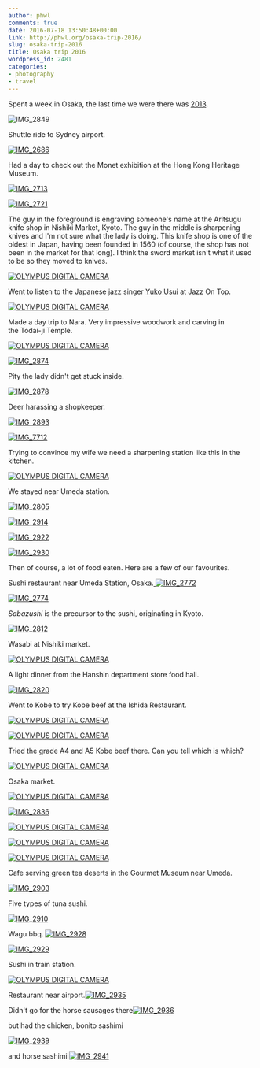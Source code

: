 ```yaml
---
author: phwl
comments: true
date: 2016-07-18 13:50:48+00:00
link: http://phwl.org/osaka-trip-2016/
slug: osaka-trip-2016
title: Osaka trip 2016
wordpress_id: 2481
categories:
- photography
- travel
---
```


Spent a week in Osaka, the last time we were there was [2013](http://phwl.org/postcard-from-kyoto-and-osaka/).

![IMG_2849](/assets/images/2016/07/IMG_2849.jpg)

<!-- more -->

Shuttle ride to Sydney airport.

[![IMG_2686](/assets/images/2016/07/IMG_2686.jpg)](/assets/images/2016/07/IMG_2686.jpg)

Had a day to check out the Monet exhibition at the Hong Kong Heritage Museum.

[![IMG_2713](/assets/images/2016/07/IMG_2713.jpg)](/assets/images/2016/07/IMG_2713.jpg)

[![IMG_2721](/assets/images/2016/07/IMG_2721.jpg)](/assets/images/2016/07/IMG_2721.jpg)

The guy in the foreground is engraving someone's name at the Aritsugu knife shop in Nishiki Market, Kyoto. The guy in the middle is sharpening knives and I'm not sure what the lady is doing. This knife shop is one of the oldest in Japan, having been founded in 1560 (of course, the shop has not been in the market for that long). I think the sword market isn't what it used to be so they moved to knives.

[![OLYMPUS DIGITAL CAMERA](/assets/images/2016/07/P7120036.jpg)](/assets/images/2016/07/P7120036.jpg)

Went to listen to the Japanese jazz singer [Yuko Usui](https://www.facebook.com/yuko.usui.148) at Jazz On Top.

[![OLYMPUS DIGITAL CAMERA](/assets/images/2016/07/P7120093.jpg)](/assets/images/2016/07/P7120093.jpg)

Made a day trip to Nara. Very impressive woodwork and carving in the Todai-ji Temple.

[![OLYMPUS DIGITAL CAMERA](/assets/images/2016/07/P7150191.jpg)](/assets/images/2016/07/P7150191.jpg)

[![IMG_2874](/assets/images/2016/07/IMG_2874.jpg)](/assets/images/2016/07/IMG_2874.jpg)

Pity the lady didn't get stuck inside.

[![IMG_2878](/assets/images/2016/07/IMG_2878.jpg)](/assets/images/2016/07/IMG_2878.jpg)

Deer harassing a shopkeeper.

[![IMG_2893](/assets/images/2016/07/IMG_2893.jpg)](/assets/images/2016/07/IMG_2893.jpg)

[![IMG_7712](/assets/images/2016/07/IMG_7712.jpg)](/assets/images/2016/07/IMG_7712.jpg)

Trying to convince my wife we need a sharpening station like this in the kitchen.

[![OLYMPUS DIGITAL CAMERA](/assets/images/2016/07/P7150208.jpg)](/assets/images/2016/07/P7150208.jpg)

We stayed near Umeda station.

[![IMG_2805](/assets/images/2016/07/IMG_2805.jpg)](/assets/images/2016/07/IMG_2805.jpg)

[![IMG_2914](/assets/images/2016/07/IMG_2914.jpg)](/assets/images/2016/07/IMG_2914.jpg)

[![IMG_2922](/assets/images/2016/07/IMG_2922.jpg)](/assets/images/2016/07/IMG_2922.jpg)

[![IMG_2930](/assets/images/2016/07/IMG_2930.jpg)](/assets/images/2016/07/IMG_2930.jpg)

Then of course, a lot of food eaten. Here are a few of our favourites.

Sushi restaurant near Umeda Station, Osaka.[
](/assets/images/2016/07/IMG_2749.jpg) [![IMG_2772](/assets/images/2016/07/IMG_2772.jpg)](http://phwl.org/wp-content/uploads/2016/07/IMG_2772.jpg)

[![IMG_2774](/assets/images/2016/07/IMG_2774.jpg)](/assets/images/2016/07/IMG_2774.jpg)

_Sabazushi_ is the precursor to the sushi, originating in Kyoto.

[![IMG_2812](/assets/images/2016/07/IMG_2812.jpg)](/assets/images/2016/07/IMG_2812.jpg)

Wasabi at Nishiki market.

[![OLYMPUS DIGITAL CAMERA](/assets/images/2016/07/P7120045.jpg)](/assets/images/2016/07/P7120045.jpg)

A light dinner from the Hanshin department store food hall.

[![IMG_2820](/assets/images/2016/07/IMG_2820.jpg)](/assets/images/2016/07/IMG_2820.jpg)

Went to Kobe to try Kobe beef at the Ishida Restaurant.

[![OLYMPUS DIGITAL CAMERA](/assets/images/2016/07/P7130127.jpg)](/assets/images/2016/07/P7130127.jpg)

[![OLYMPUS DIGITAL CAMERA](/assets/images/2016/07/P7130129.jpg)](/assets/images/2016/07/P7130129.jpg)

Tried the grade A4 and A5 Kobe beef there. Can you tell which is which?

[![OLYMPUS DIGITAL CAMERA](/assets/images/2016/07/P7130133.jpg)](/assets/images/2016/07/P7130133.jpg)

Osaka market.

[![OLYMPUS DIGITAL CAMERA](/assets/images/2016/07/P7140156.jpg)](/assets/images/2016/07/P7140156.jpg)

[![IMG_2836](/assets/images/2016/07/IMG_2836.jpg)](/assets/images/2016/07/IMG_2836.jpg)

[![OLYMPUS DIGITAL CAMERA](/assets/images/2016/07/P7140161.jpg)](/assets/images/2016/07/P7140161.jpg)

[![OLYMPUS DIGITAL CAMERA](/assets/images/2016/07/P7140163.jpg)](/assets/images/2016/07/P7140163.jpg)

[![OLYMPUS DIGITAL CAMERA](/assets/images/2016/07/P7140167.jpg)](/assets/images/2016/07/P7140167.jpg)

Cafe serving green tea deserts in the Gourmet Museum near Umeda.

[![IMG_2903](/assets/images/2016/07/IMG_2903.jpg)](/assets/images/2016/07/IMG_2903.jpg)

Five types of tuna sushi.

[![IMG_2910](/assets/images/2016/07/IMG_2910.jpg)](/assets/images/2016/07/IMG_2910.jpg)

Wagu bbq.
[![IMG_2928](/assets/images/2016/07/IMG_2928.jpg)](/assets/images/2016/07/IMG_2928.jpg)

[![IMG_2929](/assets/images/2016/07/IMG_2929.jpg)](/assets/images/2016/07/IMG_2929.jpg)

Sushi in train station.

[![OLYMPUS DIGITAL CAMERA](/assets/images/2016/07/P7150219.jpg)](/assets/images/2016/07/P7150219.jpg)

Restaurant near airport.[![IMG_2935](/assets/images/2016/07/IMG_2935.jpg)](/assets/images/2016/07/IMG_2935.jpg)

Didn't go for the horse sausages there[![IMG_2936](/assets/images/2016/07/IMG_2936.jpg)](/assets/images/2016/07/IMG_2936.jpg)

but had the chicken, bonito sashimi

[![IMG_2939](/assets/images/2016/07/IMG_2939.jpg)](/assets/images/2016/07/IMG_2939.jpg)

and horse sashimi
[![IMG_2941](/assets/images/2016/07/IMG_2941.jpg)](/assets/images/2016/07/IMG_2941.jpg)
